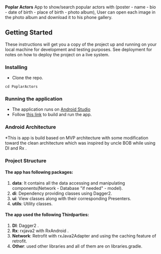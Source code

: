 **Poplar Actors** App to show/search popular actors with (poster - name - bio - date of birth - place of birth - photo album), User can open each image in the photo album and download it to his phone gallery.

## Getting Started

These instructions will get you a copy of the project up and running on your local machine for development and testing purposes. See deployment for notes on how to deploy the project on a live system.

### Installing

* Clone the repo.

```
cd PoplarActors
```
### Running the application

* The application runs on [Android Studio](https://developer.android.com/studio/)
* Follow [this link](https://developer.android.com/studio/run/) to build and run the app.

### Android Architecture

*This is app is build based on MVP architecture with some modification toward the clean architecture which was inspired by uncle BOB while using DI and Rx .

### Project Structure

#### The app has following packages:
1. **data**: It contains all the data accessing and manipulating components(Network - Database "if needed" - model).
2. **di**: Dependency providing classes using Dagger2.
3. **ui**: View classes along with their corresponding Presenters.
4. **utils**: Utility classes.
#### The app used the following Thirdparties:
1. **DI**: Dagger2 .
2. **Rx**: rxjava2 with RxAndroid .
3. **Network**: Retrofit with rxJava2Adapter and using the caching feature of retrofit.
4. **Other**: used other libraries and all of them are on libraries.gradle.